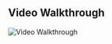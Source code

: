## Video Walkthrough
![Video Walkthrough](https://cdn.loom.com/sessions/thumbnails/cf1a230c0c1047d5a56028c4fe53e854-with-play.gif)